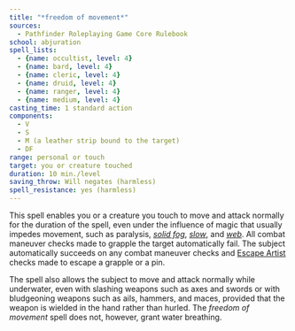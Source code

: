```yaml
---
title: "*freedom of movement*"
sources:
  - Pathfinder Roleplaying Game Core Rulebook
school: abjuration
spell_lists:
  - {name: occultist, level: 4}
  - {name: bard, level: 4}
  - {name: cleric, level: 4}
  - {name: druid, level: 4}
  - {name: ranger, level: 4}
  - {name: medium, level: 4}
casting_time: 1 standard action
components:
  - V
  - S
  - M (a leather strip bound to the target)
  - DF
range: personal or touch
target: you or creature touched
duration: 10 min./level
saving_throw: Will negates (harmless)
spell_resistance: yes (harmless)
---
```


This spell enables you or a creature you touch to move and attack normally for the duration of the spell, even under the influence of magic that usually impedes movement, such as paralysis, [*solid fog*](/spells/solid-fog/), [*slow*](/spells/slow/), and [*web*](/spells/web/). All combat maneuver checks made to grapple the target automatically fail. The subject automatically succeeds on any combat maneuver checks and [Escape Artist](/skills/escape-artist/) checks made to escape a grapple or a pin.

The spell also allows the subject to move and attack normally while underwater, even with slashing weapons such as axes and swords or with bludgeoning weapons such as  ails, hammers, and maces, provided that the weapon is wielded in the hand rather than hurled. The *freedom of movement* spell does not, however, grant water breathing.

